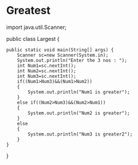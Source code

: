 # Greatest
import java.util.Scanner;

public class Largest {

	public static void main(String[] args) {
		Scanner sc=new Scanner(System.in);
		System.out.println("Enter the 3 nos : ");
		int Num1=sc.nextInt();
		int Num2=sc.nextInt();
		int Num3=sc.nextInt();
		if((Num1>Num3)&&(Num1>Num2))
		{
			System.out.println("Num1 is greater");
		}
		else if((Num2>Num3)&&(Num2>Num1))
		{
			System.out.println("Num2 is greater");
		}
		else
		{
			System.out.println("Num3 is greater2");
		}
	}

}
